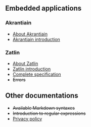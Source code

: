 <!-- title: Documents -->


## Embedded applications
### Akrantiain

- [About Akrantiain](/document/akrantiain/overview)
- [Akrantiain introduction](/document/akrantiain/introduction)

### Zatlin

- [About Zatlin](/document/zatlin/overview)
- [Zatlin introduction](/document/zatlin/introduction)
- [Complete specification](/document/zatlin/syntax)
- ~~Errors~~

## Other documentations

- ~~Available Markdown syntaxes~~
- ~~Introduction to regular expressions~~
- [Privacy policy](/document/other/privacy)